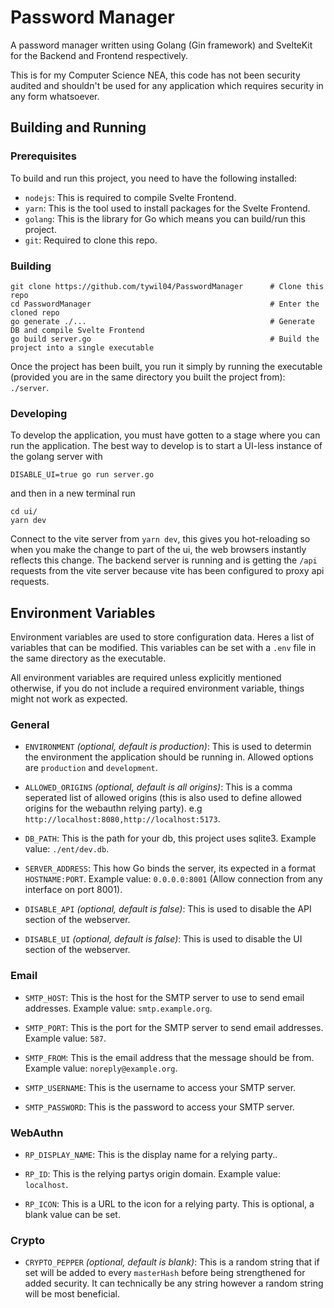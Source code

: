 # Password Manager
A password manager written using Golang (Gin framework) and SvelteKit for the Backend and Frontend respectively.

This is for my Computer Science NEA, this code has not been security audited and shouldn't be used for any application which requires security in any form whatsoever.

## Building and Running
### Prerequisites
To build and run this project, you need to have the following installed:
- `nodejs`: This is required to compile Svelte Frontend.
- `yarn`: This is the tool used to install packages for the Svelte Frontend.
- `golang`: This is the library for Go which means you can build/run this project.
- `git`: Required to clone this repo.

### Building
```
git clone https://github.com/tywil04/PasswordManager      # Clone this repo
cd PasswordManager                                        # Enter the cloned repo 
go generate ./...                                         # Generate DB and compile Svelte Frontend
go build server.go                                        # Build the project into a single executable
```
Once the project has been built, you run it simply by running the executable (provided you are in the same directory you built the project from): `./server`.

### Developing
To develop the application, you must have gotten to a stage where you can run the application. The best way to develop is to start a UI-less instance of the golang server with 
```
DISABLE_UI=true go run server.go
``` 
and then in a new terminal run
```
cd ui/
yarn dev
```
Connect to the vite server from `yarn dev`, this gives you hot-reloading so when you make the change to part of the ui, the web browsers instantly reflects this change. The backend server is running and is getting the `/api` requests from the vite server because vite has been configured to proxy api requests.

## Environment Variables
Environment variables are used to store configuration data. Heres a list of variables that can be modified. This variables can be set with a `.env` file in the same directory as the executable.

All environment variables are required unless explicitly mentioned otherwise, if you do not include a required environment variable, things might not work as expected.

### General
- `ENVIRONMENT` *(optional, default is production)*: This is used to determin the environment the application should be running in. Allowed options are `production` and `development`.

- `ALLOWED_ORIGINS` *(optional, default is all origins)*: This is a comma seperated list of allowed origins (this is also used to define allowed origins for the webauthn relying party). e.g `http://localhost:8080,http://localhost:5173`.

- `DB_PATH`: This is the path for your db, this project uses sqlite3. Example value: `./ent/dev.db`.

- `SERVER_ADDRESS`: This how Go binds the server, its expected in a format `HOSTNAME:PORT`. Example value: `0.0.0.0:8001` (Allow connection from any interface on port 8001).

- `DISABLE_API` *(optional, default is false)*: This is used to disable the API section of the webserver.

- `DISABLE_UI` *(optional, default is false)*: This is used to disable the UI section of the webserver.

### Email
- `SMTP_HOST`: This is the host for the SMTP server to use to send email addresses. Example value: `smtp.example.org`.

- `SMTP_PORT`: This is the port for the SMTP server to send email addresses. Example value: `587`.

- `SMTP_FROM`: This is the email address that the message should be from. Example value: `noreply@example.org`.

- `SMTP_USERNAME`: This is the username to access your SMTP server.

- `SMTP_PASSWORD`: This is the password to access your SMTP server.

### WebAuthn
- `RP_DISPLAY_NAME`: This is the display name for a relying party..

- `RP_ID`: This is the relying partys origin domain. Example value: `localhost`.

- `RP_ICON`: This is a URL to the icon for a relying party. This is optional, a blank value can be set.

### Crypto
- `CRYPTO_PEPPER` *(optional, default is blank)*: This is a random string that if set will be added to every `masterHash` before being strengthened for added security. It can technically be any string however a random string will be most beneficial.